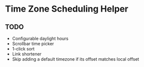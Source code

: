 # Time Zone Scheduling Helper

## TODO

- Configurable daylight hours
- Scrollbar time picker
- 1-click sort
- Link shortener
- Skip adding a default timezone if its offset matches local offset
